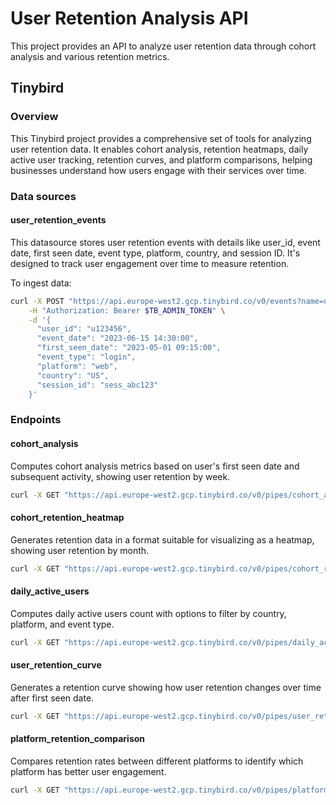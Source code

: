 
# User Retention Analysis API

This project provides an API to analyze user retention data through cohort analysis and various retention metrics.

## Tinybird

### Overview

This Tinybird project provides a comprehensive set of tools for analyzing user retention data. It enables cohort analysis, retention heatmaps, daily active user tracking, retention curves, and platform comparisons, helping businesses understand how users engage with their services over time.

### Data sources

#### user_retention_events

This datasource stores user retention events with details like user_id, event date, first seen date, event type, platform, country, and session ID. It's designed to track user engagement over time to measure retention.

To ingest data:

```bash
curl -X POST "https://api.europe-west2.gcp.tinybird.co/v0/events?name=user_retention_events" \
    -H "Authorization: Bearer $TB_ADMIN_TOKEN" \
    -d '{
      "user_id": "u123456",
      "event_date": "2023-06-15 14:30:00",
      "first_seen_date": "2023-05-01 09:15:00",
      "event_type": "login",
      "platform": "web",
      "country": "US",
      "session_id": "sess_abc123"
    }'
```

### Endpoints

#### cohort_analysis

Computes cohort analysis metrics based on user's first seen date and subsequent activity, showing user retention by week.

```bash
curl -X GET "https://api.europe-west2.gcp.tinybird.co/v0/pipes/cohort_analysis.json?token=$TB_ADMIN_TOKEN&start_date=2023-01-01%2000:00:00&end_date=2023-12-31%2023:59:59&country=US&platform=web"
```

#### cohort_retention_heatmap

Generates retention data in a format suitable for visualizing as a heatmap, showing user retention by month.

```bash
curl -X GET "https://api.europe-west2.gcp.tinybird.co/v0/pipes/cohort_retention_heatmap.json?token=$TB_ADMIN_TOKEN&start_date=2023-01-01%2000:00:00&end_date=2023-12-31%2023:59:59&country=US&platform=web"
```

#### daily_active_users

Computes daily active users count with options to filter by country, platform, and event type.

```bash
curl -X GET "https://api.europe-west2.gcp.tinybird.co/v0/pipes/daily_active_users.json?token=$TB_ADMIN_TOKEN&start_date=2023-01-01%2000:00:00&end_date=2023-12-31%2023:59:59&country=US&platform=web&event_type=login"
```

#### user_retention_curve

Generates a retention curve showing how user retention changes over time after first seen date.

```bash
curl -X GET "https://api.europe-west2.gcp.tinybird.co/v0/pipes/user_retention_curve.json?token=$TB_ADMIN_TOKEN&start_date=2023-01-01%2000:00:00&end_date=2023-12-31%2023:59:59&country=US&platform=web&max_days=90"
```

#### platform_retention_comparison

Compares retention rates between different platforms to identify which platform has better user engagement.

```bash
curl -X GET "https://api.europe-west2.gcp.tinybird.co/v0/pipes/platform_retention_comparison.json?token=$TB_ADMIN_TOKEN&start_date=2023-01-01%2000:00:00&end_date=2023-12-31%2023:59:59&country=US&retention_days=30"
```
